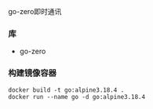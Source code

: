 go-zero即时通讯

### 库
- go-zero

### 构建镜像容器
```dockerfile
docker build -t go:alpine3.18.4 .
docker run --name go -d go:alpine3.18.4
```
